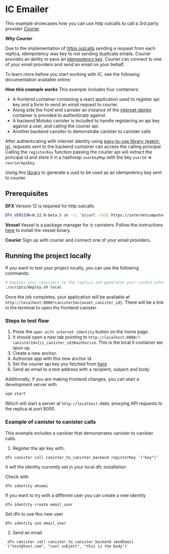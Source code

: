 # IC Emailer

This example showcases how you can use http outcalls to call a 3rd party provider [Courier](https://www.courier.com/docs/guides/getting-started/nodejs/).

**_Why Courier_**

Due to the implementation of [https outcalls](https://internetcomputer.org/docs/current/developer-docs/integrations/http_requests/) sending a request from each replica, idempotency was key to not sending duplicate emails. Courier provides an ability to pass an [idempotency key](https://www.courier.com/docs/reference/idempotent-requests/#:~:text=An%20idempotency%20key%20is%20a,enough%20entropy%20to%20avoid%20collisions.). Courier can connect to one of your email providers and send an email on your behalf.

To learn more before you start working with IC, see the following documentation available online:

**_How this example works_**
This example includes four containers:

- A frontend container containing a react application used to register api key and a form to send an email request to courier.
- Along side the front end canister an instance of the [internet identiy](https://github.com/dfinity/internet-identity) container is provided to authenticate against.
- A backend Motoko canister is included to handle registering an api key against a user, and calling the courier api.
- Another backend cansiter to demonstrate canister to canister calls

After authenticating with internet identity using [easy-to-use library (agent-js)](https://github.com/dfinity/agent-js), requests sent to the backend container can access the calling principal. Calling the `registerKey` function passing the courier api will extract the principal id and store it in a hashmap `userKeyMap` with the key `userId` => `courierApiKey`.

Using this [library](https://github.com/aviate-labs/uuid.mo) to generate a uuid to be used as an idempotency key sent to courier.

## Prerequisites

**DFX**
Version 12 is required for http outcalls

```bash
DFX_VERSION=0.12.0-beta.3 sh -ci "$(curl -fsSL https://internetcomputer.org/install.sh)"

```

**Vessel**
Vessel is a package manager for ic canisters.
Follow the instructions [here](https://github.com/dfinity/vessel) to install the vessel binary.

**Courier**
Sign up with courier and connect one of your email providers.

## Running the project locally

If you want to test your project locally, you can use the following commands:

```bash
# Deploys your canisters to the replica and generates your candid interface
./scripts/deploy.sh local
```

Once the job completes, your application will be available at `http://localhost:8000?canisterId={asset_canister_id}`. There will be a link in the terminal to open the frontend canister.

### Steps to test flow

1. Press the `open with internet identity` button on the home page.
2. It should open a new tab pointing to `http://localhost:8000/?canisterId={ii_canister_id}#authorize`. This is the local II container we spun up.
3. Create a new anchor.
4. Authorize app with this new anchor id
5. Set the courier api key you fetched from [here](https://app.courier.com/settings/api-keys)
6. Send an email to a test address with a recipient, subject and body.

Additionally, if you are making frontend changes, you can start a development server with

```bash
npm start
```

Which will start a server at `http://localhost:8080`, proxying API requests to the replica at port 8000.

### Example of canister to canister calls

This example includes a canister that demonstrates canister to canister calls.

1. Register the api key with:

```
dfx canister call canister_to_canister_backend registerKey '("key")'
```

It will the identity currently set in your local dfc installation

Check with

```
dfx identity whoami

```

If you want to try with a different user you can create a new identity

```
dfx identity create email_user
```

Set dfx to use this new user

```
dfx identity use email_user
```

2. Send an email

```
 dfx canister call canister_to_canister_backend sendEmail '("test@test.com", "cool subject", "this is the body")'
```
